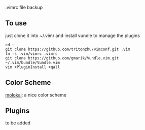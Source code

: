 .vimrc file backup

## To use
just clone it into ~/.vim/ and install vundle to manage the plugins

    cd ~
    git clone https://github.com/tritonzhu/vimconf.git .vim
    ln -s .vim/vimrc .vimrc
    git clone https://github.com/gmarik/Vundle.vim.git ~/.vim/bundle/Vundle.vim
    vim +PluginInstall +qall
    
## Color Scheme 
[molokai](https://github.com/tomasr/molokai): a nice color scheme

## Plugins
to be added
